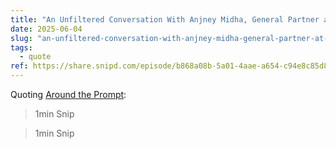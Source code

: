 ```yaml
---
title: "An Unfiltered Conversation With Anjney Midha, General Partner at A16Z"
date: 2025-06-04
slug: "an-unfiltered-conversation-with-anjney-midha-general-partner-at-a16z"
tags:
  - quote
ref: https://share.snipd.com/episode/b868a08b-5a01-4aae-a654-c94e8c85d845
---
```


Quoting [Around the Prompt](https://share.snipd.com/episode/b868a08b-5a01-4aae-a654-c94e8c85d845):

> 1min Snip

> 1min Snip
